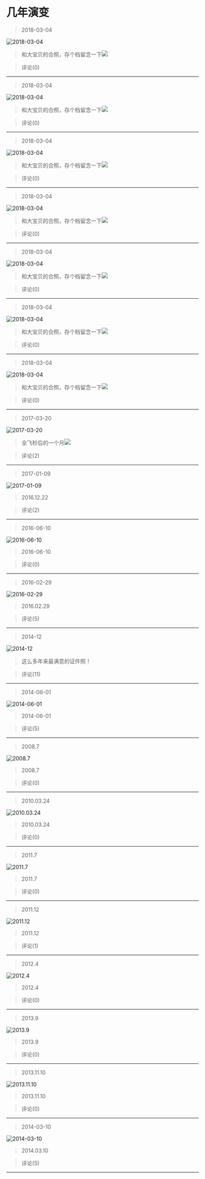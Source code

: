 # 几年演变

> 2018-03-04

![2018-03-04](https://pan.4a1801.life:11443/d/NAS/Qzone/Albums/其他/几年演变/01_2018-03-04_BA709050.webp)

> 和大宝贝的合照，存个档留念一下![](https://pan.4a1801.life:11443/d/NAS/Qzone/Common/images/e113.gif)

> 评论(0)

---

> 2018-03-04

![2018-03-04](https://pan.4a1801.life:11443/d/NAS/Qzone/Albums/其他/几年演变/02_2018-03-04_92017E60.webp)

> 和大宝贝的合照，存个档留念一下![](https://pan.4a1801.life:11443/d/NAS/Qzone/Common/images/e113.gif)

> 评论(0)

---

> 2018-03-04

![2018-03-04](https://pan.4a1801.life:11443/d/NAS/Qzone/Albums/其他/几年演变/03_2018-03-04_7B41A6C5.webp)

> 和大宝贝的合照，存个档留念一下![](https://pan.4a1801.life:11443/d/NAS/Qzone/Common/images/e113.gif)

> 评论(0)

---

> 2018-03-04

![2018-03-04](https://pan.4a1801.life:11443/d/NAS/Qzone/Albums/其他/几年演变/04_2018-03-04_B20EEB50.webp)

> 和大宝贝的合照，存个档留念一下![](https://pan.4a1801.life:11443/d/NAS/Qzone/Common/images/e113.gif)

> 评论(0)

---

> 2018-03-04

![2018-03-04](https://pan.4a1801.life:11443/d/NAS/Qzone/Albums/其他/几年演变/05_2018-03-04_D72F03B8.webp)

> 和大宝贝的合照，存个档留念一下![](https://pan.4a1801.life:11443/d/NAS/Qzone/Common/images/e113.gif)

> 评论(0)

---

> 2018-03-04

![2018-03-04](https://pan.4a1801.life:11443/d/NAS/Qzone/Albums/其他/几年演变/06_2018-03-04_99D7EB5C.webp)

> 和大宝贝的合照，存个档留念一下![](https://pan.4a1801.life:11443/d/NAS/Qzone/Common/images/e113.gif)

> 评论(0)

---

> 2018-03-04

![2018-03-04](https://pan.4a1801.life:11443/d/NAS/Qzone/Albums/其他/几年演变/07_2018-03-04_82927438.webp)

> 和大宝贝的合照，存个档留念一下![](https://pan.4a1801.life:11443/d/NAS/Qzone/Common/images/e113.gif)

> 评论(0)

---

> 2017-03-20

![2017-03-20](https://pan.4a1801.life:11443/d/NAS/Qzone/Albums/其他/几年演变/08_2017-03-20_D3A5DC6A.webp)

> 全飞秒后的一个月![](https://pan.4a1801.life:11443/d/NAS/Qzone/Common/images/e113.gif)

> 评论(2)

---

> 2017-01-09

![2017-01-09](https://pan.4a1801.life:11443/d/NAS/Qzone/Albums/其他/几年演变/09_2017-01-09_F7EC0AF9.webp)

> 2016.12.22

> 评论(2)

---

> 2016-06-10

![2016-06-10](https://pan.4a1801.life:11443/d/NAS/Qzone/Albums/其他/几年演变/10_2016-06-10_B0BCE375.webp)

> 2016-06-10

> 评论(0)

---

> 2016-02-29

![2016-02-29](https://pan.4a1801.life:11443/d/NAS/Qzone/Albums/其他/几年演变/11_2016-02-29_B791FEF6.webp)

> 2016.02.29

> 评论(5)

---

> 2014-12

![2014-12](https://pan.4a1801.life:11443/d/NAS/Qzone/Albums/其他/几年演变/12_2014-12_22CF9683.webp)

> 这么多年来最满意的证件照！

> 评论(11)

---

> 2014-06-01

![2014-06-01](https://pan.4a1801.life:11443/d/NAS/Qzone/Albums/其他/几年演变/13_2014-06-01_B836492E.webp)

> 2014-06-01

> 评论(5)

---

> 2008.7

![2008.7](https://pan.4a1801.life:11443/d/NAS/Qzone/Albums/其他/几年演变/14_2008.7_235B0767.webp)

> 2008.7

> 评论(0)

---

> 2010.03.24

![2010.03.24](https://pan.4a1801.life:11443/d/NAS/Qzone/Albums/其他/几年演变/15_2010.03.24_A0D2D48C.webp)

> 2010.03.24

> 评论(0)

---

> 2011.7

![2011.7](https://pan.4a1801.life:11443/d/NAS/Qzone/Albums/其他/几年演变/16_2011.7_C92F7846.webp)

> 2011.7

> 评论(0)

---

> 2011.12

![2011.12](https://pan.4a1801.life:11443/d/NAS/Qzone/Albums/其他/几年演变/17_2011.12_96B62F0B.webp)

> 2011.12

> 评论(1)

---

> 2012.4

![2012.4](https://pan.4a1801.life:11443/d/NAS/Qzone/Albums/其他/几年演变/18_2012.4_1035F3A7.webp)

> 2012.4

> 评论(0)

---

> 2013.9

![2013.9](https://pan.4a1801.life:11443/d/NAS/Qzone/Albums/其他/几年演变/19_2013.9_89A5CD3D.webp)

> 2013.9

> 评论(0)

---

> 2013.11.10

![2013.11.10](https://pan.4a1801.life:11443/d/NAS/Qzone/Albums/其他/几年演变/20_2013.11.10_851A39CA.webp)

> 2013.11.10

> 评论(0)

---

> 2014-03-10

![2014-03-10](https://pan.4a1801.life:11443/d/NAS/Qzone/Albums/其他/几年演变/21_2014-03-10_8AB8ED32.webp)

> 2014.03.10

> 评论(5)

---
